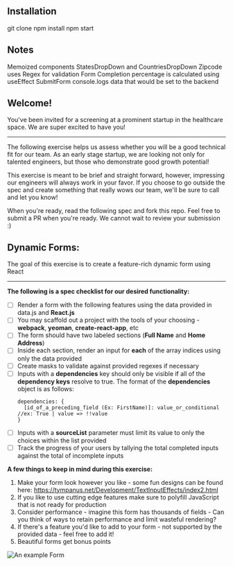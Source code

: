 ## Installation
git clone
npm install
npm start

## Notes
Memoized components StatesDropDown and CountriesDropDown
Zipcode uses Regex for validation
Form Completion percentage is calculated using useEffect
SubmitForm console.logs data that would be set to the backend

## Welcome!
You've been invited for a screening at a prominent startup in the healthcare space. We are super excited to have you!
___

The following exercise helps us assess whether you will be a good technical fit for our team. As an early stage startup, we are looking not only for talented engineers, but those who demonstrate good growth potential! 

This exercise is meant to be brief and straight forward, however, impressing our engineers will always work in your favor. If you choose to go outside the spec and create something that really wows our team, we'll be sure to call and let you know!

When you're ready, read the following spec and fork this repo. Feel free to submit a PR when you're ready. We cannot wait to review your submission :)


## Dynamic Forms:
The goal of this exercise is to create a feature-rich dynamic form using React
___

**The following is a spec checklist for our desired functionality:**

- [ ] Render a form with the following features using the data  provided in data.js and **React.js**
- [ ] You may scaffold out a project with the tools of your choosing -  **webpack**, **yeoman**, **create-react-app**, etc
- [ ] The form should have two labeled sections (**Full Name** and **Home Address**)
- [ ] Inside each section, render an input for **each** of the array indices using only the data provided
- [ ] Create masks to validate against provided regexes if necessary
- [ ] Inputs with a **dependencies** key should only be visible if all of the **dependency keys** resolve to true. The format of the **dependencies** object is as follows: 
    ```
    dependencies: { 
      [id_of_a_preceding_field (Ex: FirstName)]: value_or_conditional //ex: True | value => !!value
    }
- [ ] Inputs with a **sourceList** parameter must limit its value to only the choices within the list provided
- [ ] Track the progress of your users by tallying the total completed inputs against the total of incomplete inputs

**A few things to keep in mind during this exercise:**
1. Make your form look however you like - some fun designs can be found here: https://tympanus.net/Development/TextInputEffects/index2.html
2. If you like to use cutting edge features make sure to polyfill JavaScript that is not ready for production
3. Consider performance - imagine this form has thousands of fields - Can you think of ways to retain performance and limit wasteful rendering?
4. If there's a feature you'd like to add to your form - not supported by the provided data - feel free to add it!
5. Beautiful forms get bonus points

![An example Form](./exampleForm.png)

